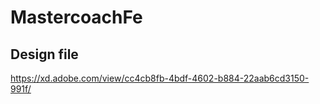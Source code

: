 # MastercoachFe

## Design file

https://xd.adobe.com/view/cc4cb8fb-4bdf-4602-b884-22aab6cd3150-991f/
